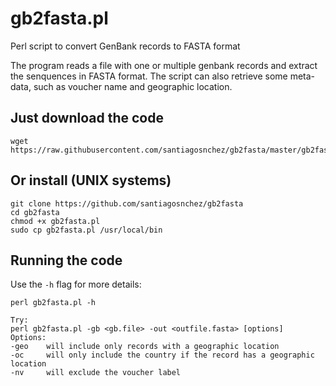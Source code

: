 # gb2fasta.pl
Perl script to convert GenBank records to FASTA format

The program reads a file with one or multiple genbank records and extract the senquences in FASTA format. The script can also retrieve some meta-data, such as voucher name and geographic location.

## Just download the code

    wget https://raw.githubusercontent.com/santiagosnchez/gb2fasta/master/gb2fasta.pl

## Or install (UNIX systems)

    git clone https://github.com/santiagosnchez/gb2fasta
    cd gb2fasta
    chmod +x gb2fasta.pl
    sudo cp gb2fasta.pl /usr/local/bin

## Running the code

Use the `-h` flag for more details:

    perl gb2fasta.pl -h
    
    Try:
    perl gb2fasta.pl -gb <gb.file> -out <outfile.fasta> [options]
    Options:
    -geo    will include only records with a geographic location
    -oc     will only include the country if the record has a geographic location
    -nv     will exclude the voucher label
